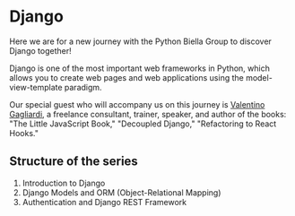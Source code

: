 # Django

Here we are for a new journey with the Python Biella Group to discover Django together!

Django is one of the most important web frameworks in Python, which allows you to create web pages and web applications using the model-view-template paradigm.

Our special guest who will accompany us on this journey is [Valentino Gagliardi](https://www.linkedin.com/in/valentinogagliardi/), a freelance consultant, trainer, speaker, and author of the books: "The Little JavaScript Book," "Decoupled Django," "Refactoring to React Hooks."

## Structure of the series

1. Introduction to Django
2. Django Models and ORM (Object-Relational Mapping)
3. Authentication and Django REST Framework